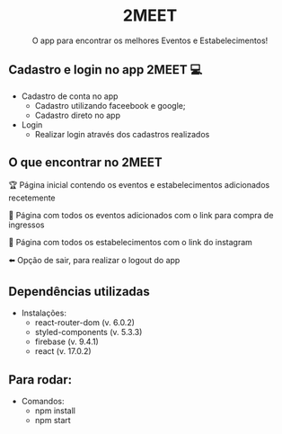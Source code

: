 <h1 align="center"> 2MEET </h1>

<p align="center"> O app para encontrar os melhores Eventos e Estabelecimentos! </p>

## Cadastro e login no app 2MEET :computer:

- Cadastro de conta no app
  - Cadastro utilizando faceebook e google;
  - Cadastro direto no app
- Login
    - Realizar login através dos cadastros realizados

## O que encontrar no 2MEET 

:trophy: Página inicial contendo os eventos e estabelecimentos adicionados recetemente

:beers: Página com todos os eventos adicionados com o link para compra de ingressos

:spaghetti: Página com todos os estabelecimentos com o link do instagram

:arrow_left: Opção de sair, para realizar o logout do app




## Dependências utilizadas
- Instalações:
  - react-router-dom (v. 6.0.2)
  - styled-components (v. 5.3.3)
  - firebase (v. 9.4.1)
  - react (v. 17.0.2)
  
 
 ## Para rodar:
- Comandos:
  - npm install
  - npm start

